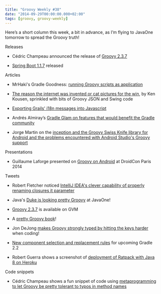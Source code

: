 ```yaml
---
title: "Groovy Weekly #38"
date: "2014-09-29T00:00:00.000+02:00"
tags: [groovy, groovy-weekly]
---
```


Here’s a short column this week, a bit in advance, as I’m flying to JavaOne tomorrow to spread the Groovy truth!

Releases

*   Cédric Champeau announced the release of [Groovy 2.3.7](http://groovy.329449.n5.nabble.com/ANN-Groovy-2-3-5-released-and-upward-compatibility-td5720556.html#a5721353)
    
*   [Spring Boot 1.1.7](https://spring.io/blog/2014/09/26/spring-boot-1-1-7-released) released
    

Articles

*   MrHaki's Gradle Goodness: [running Groovy scripts as application](http://mrhaki.blogspot.fr/2014/09/gradle-goodness-running-groovy-scripts.html)
    
*   [The reason the internet was invented or cat pictures for the win](http://kousenit.wordpress.com/2014/09/17/the-reason-the-internet-was-invented-or-cat-pictures-ftw/), by Ken Kousen, sprinkled with bits of Groovy JSON and Swing code
    
*   [Exporting Grails' i18n messages into Javascript](http://razum.si/blog/grails-javascript-i18n-messages)
    
*   Andrés Almiray’s [Gradle Glam on features that would benefit the Gradle community](http://www.jroller.com/aalmiray/entry/gradle_glam_future_features)
    
*   Jorge Martin on the [inception and the Groovy Swiss Knife library for Android and the problems encountered with Android Studio's Groovy support](http://blog.arasthel.com/so-i-made-this-thing-english/)
    

Presentations

*   Guillaume Laforge presented on [Groovy on Android](https://speakerdeck.com/glaforge/groovy-on-android-droidcon-paris-2014) at DroidCon Paris 2014
    

Tweets

*   Robert Fletcher noticed [IntelliJ IDEA's clever capability of properly renaming closures it parameter](https://twitter.com/rfletcherew/status/516585075077832705)
    
*   Java's [Duke is looking pretty Groovy](https://twitter.com/aalmiray/status/516400403487809536) at JavaOne!
    
*   [Groovy 2.3.7](https://twitter.com/gvmtool/status/515216180333002752) is available on GVM
    
*   A [pretty Groovy book](https://twitter.com/gregturn/status/514759918633881600)!
    
*   Jon DeJong [makes Groovy strongly typed by hitting the keys harder](https://twitter.com/jondejong/status/515233596731559936) when coding!
    
*   [New component selection and replacement rules](https://twitter.com/Gradleware/status/515021179640246272) for upcoming Gradle 2.2
    
*   Robert Guerra shows a screenshot of [deployment of Ratpack with Java 8 on Heroku](https://twitter.com/robertoguerra19/status/514990054880866304)
    

Code snippets

*   Cédric Champeau shows a fun snippet of code using [metaprogramming to let Groovy be pretty tolerant to typos in method names](https://gist.github.com/melix/5bc7c5db7ab986924181)